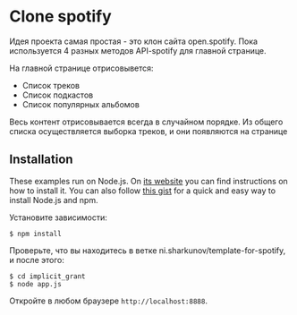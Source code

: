 # Clone spotify

Идея проекта самая простая - это клон сайта open.spotify. Пока используется 4 разных методов API-spotify для главной странице. 

На главной странице отрисовывется:

* Список треков
* Список подкастов
* Список популярных альбомов

Весь контент отрисовывается всегда в случайном порядке. Из общего списка осуществляется выборка треков, и они появляются на странице

## Installation

These examples run on Node.js. On [its website](http://www.nodejs.org/download/) you can find instructions on how to install it. You can also follow [this gist](https://gist.github.com/isaacs/579814) for a quick and easy way to install Node.js and npm.

Установите зависимости:

    $ npm install

Проверьте, что вы находитесь в ветке ni.sharkunov/template-for-spotify, и после этого:

    $ cd implicit_grant
    $ node app.js

Откройте в любом браузере `http://localhost:8888`.
